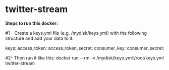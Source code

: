 # twitter-stream

**Steps to run this docker:**

#1 - Create a keys.yml file (e.g. /mydisk/keys.yml) with the following structure and add your data to it:

keys:
access_token:
access_token_secret:
consumer_key:
consumer_secret:

#2- Then run it like this:
docker run --rm -v /mydisk/keys.yml:/root/keys.yml twitter-stream

